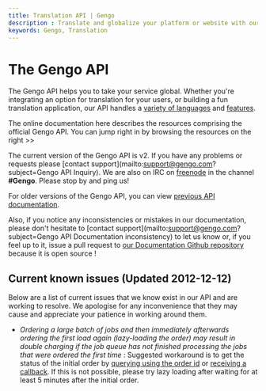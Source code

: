 ```yaml
---
title: Translation API | Gengo
description : Translate and globalize your platform or website with our Translation API. Machine translate for free or integrate professional translation for pennies.
keywords: Gengo, Translation
---
```


# The Gengo API

The Gengo API helps you to take your service global. Whether you're integrating an option for translation for your
users, or building a fun translation application, our API handles a [variety of
languages](http://gengo.com/how-it-works/pricing-languages/) and [features](http://gengo.com/api/).

The online documentation here describes the resources comprising the official Gengo API. You can jump right in by
browsing the resources on the right >>

The current version of the Gengo API is v2. If you have any problems or requests please [contact
support](mailto:support@gengo.com?subject=Gengo API Inquiry). We are also on IRC on [freenode](http://freenode.net/) in
the channel __#Gengo__. Please stop by and ping us!

For older versions of the Gengo API, you can view [previous API documentation](/legacy/).

Also, if you notice any inconsistencies or mistakes in our documentation, please don't hesitate to [contact
support](mailto:support@gengo.com?subject=Gengo API Documentation inconsistency) to let us know or, if you feel up to
it, issue a pull request to [our Documentation Github repository](https://github.com/mygengo/gengo_api_docs) because it
is open source !

## Current known issues (Updated 2012-12-12)

Below are a list of current issues that we know exist in our API and are working to resolve. We apologise for any
inconvenience that they may cause and appreciate your patience in working around them.

* _Ordering a large batch of jobs and then immediately afterwards ordering the first load again (lazy-loading the order)
may result in double charging if the job queue has not finished processing the jobs that were ordered the first time_
: Suggested workaround is to get the status of the initial order by [querying using the order id](/v2/order/#order-get)
or [receiving a callback](/v2/callback_urls/). If this is not possible, please try lazy loading after waiting for at
least 5 minutes after the initial order.
